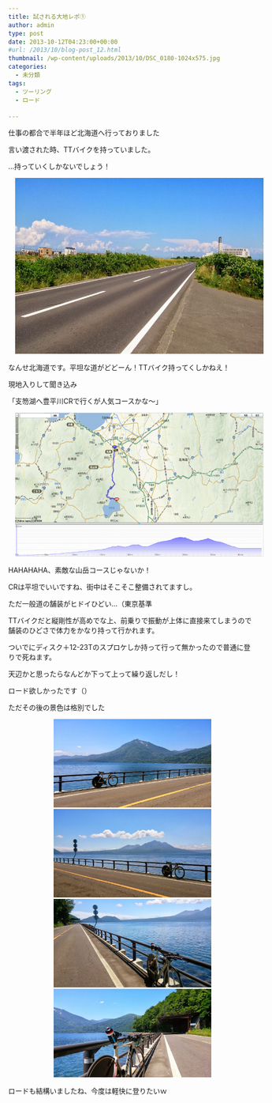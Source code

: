 ```yaml
---
title: 試される大地レポ①
author: admin
type: post
date: 2013-10-12T04:23:00+00:00
#url: /2013/10/blog-post_12.html
thumbnail: /wp-content/uploads/2013/10/DSC_0180-1024x575.jpg
categories:
  - 未分類
tags:
  - ツーリング
  - ロード

---
```

仕事の都合で半年ほど北海道へ行っておりました

言い渡された時、TTバイクを持っていました。

…持っていくしかないでしょう！



<div class="separator" style="clear: both; text-align: center;">
  <a href="/wp-content/uploads/2013/10/DSC_0180-1024x575.jpg" imageanchor="1" style="margin-left: 1em; margin-right: 1em;"><img border="0" src="/wp-content/uploads/2013/10/DSC_0180-1024x575.jpg" height="356" width="640" /></a>
</div>

なんせ北海道です。平坦な道がどどーん！TTバイク持ってくしかねえ！

現地入りして聞き込み

「支笏湖へ豊平川CRで行くが人気コースかな～」



<div class="separator" style="clear: both; text-align: center;">
  <a href="/wp-content/uploads/2013/10/無題-1024x470.png" imageanchor="1" style="margin-left: 1em; margin-right: 1em;"><img border="0" src="/wp-content/uploads/2013/10/無題-1024x470.png" height="291" width="640" /></a>
</div>

HAHAHAHA、素敵な山岳コースじゃないか！

CRは平坦でいいですね、街中はそこそこ整備されてますし。

ただ一般道の舗装がヒドイひどい…（東京基準

TTバイクだと縦剛性が高めでな上、前乗りで振動が上体に直接来てしまうので舗装のひどさで体力をかなり持って行かれます。

ついでにディスク＋12-23Tのスプロケしか持って行って無かったので普通に登りで死ねます。

天辺かと思ったらなんどか下って上って繰り返しだし！

ロード欲しかったです（）

ただその後の景色は格別でした



<div class="separator" style="clear: both; text-align: center;">
  <a href="/wp-content/uploads/2013/10/DSC_0182-1024x575.jpg" imageanchor="1" style="margin-left: 1em; margin-right: 1em;"><img border="0" src="/wp-content/uploads/2013/10/DSC_0182-1024x575.jpg" height="179" width="320" /></a>
</div>



<div class="separator" style="clear: both; text-align: center;">
  <a href="/wp-content/uploads/2013/10/DSC_0183-1024x575.jpg" imageanchor="1" style="margin-left: 1em; margin-right: 1em;"><img border="0" src="/wp-content/uploads/2013/10/DSC_0183-1024x575.jpg" height="179" width="320" /></a>
</div>



<div class="separator" style="clear: both; text-align: center;">
  <a href="/wp-content/uploads/2013/10/DSC_0184-1024x575.jpg" imageanchor="1" style="margin-left: 1em; margin-right: 1em;"><img border="0" src="/wp-content/uploads/2013/10/DSC_0184-1024x575.jpg" height="179" width="320" /></a>
</div>



<div class="separator" style="clear: both; text-align: center;">
  <a href="/wp-content/uploads/2013/10/DSC_0185-1024x575.jpg" imageanchor="1" style="margin-left: 1em; margin-right: 1em;"><img border="0" src="/wp-content/uploads/2013/10/DSC_0185-1024x575.jpg" height="179" width="320" /></a>
</div>

<div class="separator" style="clear: both; text-align: center;">
</div>

<div class="separator" style="clear: both; text-align: center;">
</div>

ロードも結構いましたね、今度は軽快に登りたいｗ
